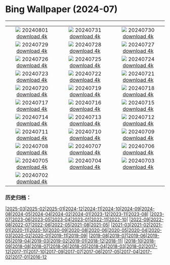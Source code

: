 # Bing Wallpaper (2024-07)
**************
| | | |
| :----: | :----: | :----: |
| ![](https://www.bing.com/th?id=OHR.HoodoosBryce_EN-US6434628044_1920x1080.jpg) 20240801 [download 4k](https://www.bing.com/th?id=OHR.HoodoosBryce_EN-US6434628044_UHD.jpg) | ![](https://www.bing.com/th?id=OHR.GimignanoTuscany_EN-US6339668180_1920x1080.jpg) 20240731 [download 4k](https://www.bing.com/th?id=OHR.GimignanoTuscany_EN-US6339668180_UHD.jpg) | ![](https://www.bing.com/th?id=OHR.CorbettTigers_EN-US6183924498_1920x1080.jpg) 20240730 [download 4k](https://www.bing.com/th?id=OHR.CorbettTigers_EN-US6183924498_UHD.jpg) |
| ![](https://www.bing.com/th?id=OHR.BeachHutsSweden_EN-US6029381108_1920x1080.jpg) 20240729 [download 4k](https://www.bing.com/th?id=OHR.BeachHutsSweden_EN-US6029381108_UHD.jpg) | ![](https://www.bing.com/th?id=OHR.RhinelandVineyards_EN-US5864380431_1920x1080.jpg) 20240728 [download 4k](https://www.bing.com/th?id=OHR.RhinelandVineyards_EN-US5864380431_UHD.jpg) | ![](https://www.bing.com/th?id=OHR.PontNeuf_EN-US5735328254_1920x1080.jpg) 20240727 [download 4k](https://www.bing.com/th?id=OHR.PontNeuf_EN-US5735328254_UHD.jpg) |
| ![](https://www.bing.com/th?id=OHR.SmokyMountainTrail_EN-US9730767535_1920x1080.jpg) 20240726 [download 4k](https://www.bing.com/th?id=OHR.SmokyMountainTrail_EN-US9730767535_UHD.jpg) | ![](https://www.bing.com/th?id=OHR.SheepCousins_EN-US9566915151_1920x1080.jpg) 20240725 [download 4k](https://www.bing.com/th?id=OHR.SheepCousins_EN-US9566915151_UHD.jpg) | ![](https://www.bing.com/th?id=OHR.MethoniCastle_EN-US9447007951_1920x1080.jpg) 20240724 [download 4k](https://www.bing.com/th?id=OHR.MethoniCastle_EN-US9447007951_UHD.jpg) |
| ![](https://www.bing.com/th?id=OHR.HammockCamping_EN-US9298465355_1920x1080.jpg) 20240723 [download 4k](https://www.bing.com/th?id=OHR.HammockCamping_EN-US9298465355_UHD.jpg) | ![](https://www.bing.com/th?id=OHR.ZanzibarBoats_EN-US9009404410_1920x1080.jpg) 20240722 [download 4k](https://www.bing.com/th?id=OHR.ZanzibarBoats_EN-US9009404410_UHD.jpg) | ![](https://www.bing.com/th?id=OHR.MineralMoon_EN-US8936600169_1920x1080.jpg) 20240721 [download 4k](https://www.bing.com/th?id=OHR.MineralMoon_EN-US8936600169_UHD.jpg) |
| ![](https://www.bing.com/th?id=OHR.YoungJaguar_EN-US8866928893_1920x1080.jpg) 20240720 [download 4k](https://www.bing.com/th?id=OHR.YoungJaguar_EN-US8866928893_UHD.jpg) | ![](https://www.bing.com/th?id=OHR.MayotteCoral_EN-US4102346691_1920x1080.jpg) 20240719 [download 4k](https://www.bing.com/th?id=OHR.MayotteCoral_EN-US4102346691_UHD.jpg) | ![](https://www.bing.com/th?id=OHR.MedievalRothenburg_EN-US8575765997_1920x1080.jpg) 20240718 [download 4k](https://www.bing.com/th?id=OHR.MedievalRothenburg_EN-US8575765997_UHD.jpg) |
| ![](https://www.bing.com/th?id=OHR.AncientOrkney_EN-US8469766447_1920x1080.jpg) 20240717 [download 4k](https://www.bing.com/th?id=OHR.AncientOrkney_EN-US8469766447_UHD.jpg) | ![](https://www.bing.com/th?id=OHR.TateishiPark_EN-US8384642632_1920x1080.jpg) 20240716 [download 4k](https://www.bing.com/th?id=OHR.TateishiPark_EN-US8384642632_UHD.jpg) | ![](https://www.bing.com/th?id=OHR.LaGeriaLanzarote_EN-US4849523931_1920x1080.jpg) 20240715 [download 4k](https://www.bing.com/th?id=OHR.LaGeriaLanzarote_EN-US4849523931_UHD.jpg) |
| ![](https://www.bing.com/th?id=OHR.CappadociaRocks_EN-US8162611189_1920x1080.jpg) 20240714 [download 4k](https://www.bing.com/th?id=OHR.CappadociaRocks_EN-US8162611189_UHD.jpg) | ![](https://www.bing.com/th?id=OHR.RainierWildflowers_EN-US8010104719_1920x1080.jpg) 20240713 [download 4k](https://www.bing.com/th?id=OHR.RainierWildflowers_EN-US8010104719_UHD.jpg) | ![](https://www.bing.com/th?id=OHR.GangiSicily_EN-US5325083744_1920x1080.jpg) 20240712 [download 4k](https://www.bing.com/th?id=OHR.GangiSicily_EN-US5325083744_UHD.jpg) |
| ![](https://www.bing.com/th?id=OHR.CollaredAracari_EN-US4924599176_1920x1080.jpg) 20240711 [download 4k](https://www.bing.com/th?id=OHR.CollaredAracari_EN-US4924599176_UHD.jpg) | ![](https://www.bing.com/th?id=OHR.TalampayaNP_EN-US4761770918_1920x1080.jpg) 20240710 [download 4k](https://www.bing.com/th?id=OHR.TalampayaNP_EN-US4761770918_UHD.jpg) | ![](https://www.bing.com/th?id=OHR.NorwayBlueberries_EN-US4598733420_1920x1080.jpg) 20240709 [download 4k](https://www.bing.com/th?id=OHR.NorwayBlueberries_EN-US4598733420_UHD.jpg) |
| ![](https://www.bing.com/th?id=OHR.YenBaiTerraces_EN-US4542290370_1920x1080.jpg) 20240708 [download 4k](https://www.bing.com/th?id=OHR.YenBaiTerraces_EN-US4542290370_UHD.jpg) | ![](https://www.bing.com/th?id=OHR.ConwyRiver_EN-US4472231451_1920x1080.jpg) 20240707 [download 4k](https://www.bing.com/th?id=OHR.ConwyRiver_EN-US4472231451_UHD.jpg) | ![](https://www.bing.com/th?id=OHR.NoahBeach_EN-US4383778312_1920x1080.jpg) 20240706 [download 4k](https://www.bing.com/th?id=OHR.NoahBeach_EN-US4383778312_UHD.jpg) |
| ![](https://www.bing.com/th?id=OHR.HudsonFireworks_EN-US4304057228_1920x1080.jpg) 20240705 [download 4k](https://www.bing.com/th?id=OHR.HudsonFireworks_EN-US4304057228_UHD.jpg) | ![](https://www.bing.com/th?id=OHR.MeerkatManor_EN-US4231814766_1920x1080.jpg) 20240704 [download 4k](https://www.bing.com/th?id=OHR.MeerkatManor_EN-US4231814766_UHD.jpg) | ![](https://www.bing.com/th?id=OHR.ItalicaRuins_EN-US4110786318_1920x1080.jpg) 20240703 [download 4k](https://www.bing.com/th?id=OHR.ItalicaRuins_EN-US4110786318_UHD.jpg) |
| ![](https://www.bing.com/th?id=OHR.FisgardLighthouse_EN-US3880792118_1920x1080.jpg) 20240702 [download 4k](https://www.bing.com/th?id=OHR.FisgardLighthouse_EN-US3880792118_UHD.jpg) |  |  |

### 历史归档：

|[2025-03](bing/2025-03/2025-03.md)|[2025-02](bing/2025-02/2025-02.md)|[2025-01](bing/2025-01/2025-01.md)|[2024-12](bing/2024-12/2024-12.md)|[2024-11](bing/2024-11/2024-11.md)|[2024-10](bing/2024-10/2024-10.md)|[2024-09](bing/2024-09/2024-09.md)|[2024-08](bing/2024-08/2024-08.md)|[2024-05](bing/2024-05/2024-05.md)|[2024-04](bing/2024-04/2024-04.md)|[2024-02](bing/2024-02/2024-02.md)|[2024-01](bing/2024-01/2024-01.md)|[2023-12](bing/2023-12/2023-12.md)|[2023-11](bing/2023-11/2023-11.md)|[2023-08](bing/2023-08/2023-08.md)|
|[2023-07](bing/2023-07/2023-07.md)|[2023-06](bing/2023-06/2023-06.md)|[2023-05](bing/2023-05/2023-05.md)|[2023-04](bing/2023-04/2023-04.md)|[2023-01](bing/2023-01/2023-01.md)|[2022-11](bing/2022-11/2022-11.md)|[2022-10](bing/2022-10/2022-10.md)|
|[2022-09](bing/2022-09/2022-09.md)|[2022-08](bing/2022-08/2022-08.md)|[2022-07](bing/2022-07/2022-07.md)|[2022-06](bing/2022-06/2022-06.md)|[2022-05](bing/2022-05/2022-05.md)|[2021-08](bing/2021-08/2021-08.md)|[2021-05](bing/2021-05/2021-05.md)|
|[2021-03](bing/2021-03/2021-03.md)|[2021-02](bing/2021-02/2021-02.md)|[2021-01](bing/2021-01/2021-01.md)|[2020-11](bing/2020-11/2020-11.md)|[2020-10](bing/2020-10/2020-10.md)|[2020-09](bing/2020-09/2020-09.md)|[2020-08](bing/2020-08/2020-08.md)|[2020-06](bing/2020-06/2020-06.md)|[2020-05](bing/2020-05/2020-05.md)|[2020-04](bing/2020-04/2020-04.md)|[2020-03](bing/2020-03/2020-03.md)|[2020-02](bing/2020-02/2020-02.md)|[2020-01](bing/2020-01/2020-01.md)|[2019-11](bing/2019-11/2019-11.md)|[2019-09](bing/2019-09/2019-09.md)|
|[2019-08](bing/2019-08/2019-08.md)|[2019-07](bing/2019-07/2019-07.md)|[2019-06](bing/2019-06/2019-06.md)|[2019-05](bing/2019-05/2019-05.md)|[2019-04](bing/2019-04/2019-04.md)|[2019-03](bing/2019-03/2019-03.md)|[2019-02](bing/2019-02/2019-02.md)|[2019-01](bing/2019-01/2019-01.md)|[2018-12](bing/2018-12/2018-12.md)|[2018-11](bing/2018-11/2018-11.md)|
|[2018-10](bing/2018-10/2018-10.md)|[2018-09](bing/2018-09/2018-09.md)|[2018-08](bing/2018-08/2018-08.md)|[2018-07](bing/2018-07/2018-07.md)|[2018-06](bing/2018-06/2018-06.md)|[2018-05](bing/2018-05/2018-05.md)|[2018-04](bing/2018-04/2018-04.md)|[2018-03](bing/2018-03/2018-03.md)|[2018-02](bing/2018-02/2018-02.md)|[2017-12](bing/2017-12/2017-12.md)|[2017-11](bing/2017-11/2017-11.md)|[2017-10](bing/2017-10/2017-10.md)|[2017-09](bing/2017-09/2017-09.md)|[2017-07](bing/2017-07/2017-07.md)|[2017-06](bing/2017-06/2017-06.md)|[2017-05](bing/2017-05/2017-05.md)|[2017-04](bing/2017-04/2017-04.md)|[2017-02](bing/2017-02/2017-02.md)|[2017-01](bing/2017-01/2017-01.md)|[2016-12](bing/2016-12/2016-12.md)